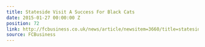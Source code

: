 ```yaml
---
title: Stateside Visit A Success For Black Cats
date: 2015-01-27 00:00:00 Z
position: 72
link: http://fcbusiness.co.uk/news/article/newsitem=3660/title=stateside+visit+a+success+for+black+cats
source: FCBusiness
---
```


